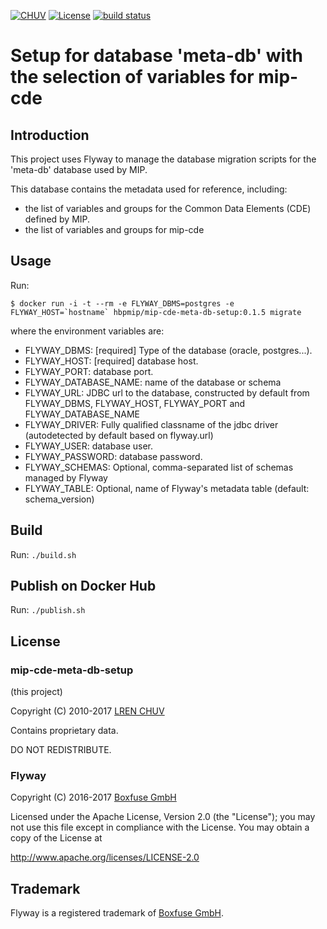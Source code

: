 [![CHUV](https://img.shields.io/badge/CHUV-LREN-AF4C64.svg)](https://www.unil.ch/lren/en/home.html) [![License](https://img.shields.io/badge/license-proprietary-AF4C64.svg)](https://github.com/LREN-CHUV/mip-cde-meta-db-setup/blob/master/LICENSE)
[![build status](https://gitlab.com/hbpmip/mip-cde-meta-db-setup/badges/master/build.svg)](https://gitlab.com/hbpmip/mip-cde-meta-db-setup/commits/master)

# Setup for database 'meta-db' with the selection of variables for mip-cde

## Introduction

This project uses Flyway to manage the database migration scripts for the 'meta-db' database used by MIP.

This database contains the metadata used for reference, including:

* the list of variables and groups for the Common Data Elements (CDE) defined by MIP.
* the list of variables and groups for mip-cde

## Usage

Run:

```console
$ docker run -i -t --rm -e FLYWAY_DBMS=postgres -e FLYWAY_HOST=`hostname` hbpmip/mip-cde-meta-db-setup:0.1.5 migrate
```

where the environment variables are:

* FLYWAY_DBMS: [required] Type of the database (oracle, postgres...).
* FLYWAY_HOST: [required] database host.
* FLYWAY_PORT: database port.
* FLYWAY_DATABASE_NAME: name of the database or schema
* FLYWAY_URL: JDBC url to the database, constructed by default from FLYWAY_DBMS, FLYWAY_HOST, FLYWAY_PORT and FLYWAY_DATABASE_NAME
* FLYWAY_DRIVER: Fully qualified classname of the jdbc driver (autodetected by default based on flyway.url)
* FLYWAY_USER: database user.
* FLYWAY_PASSWORD: database password.
* FLYWAY_SCHEMAS: Optional, comma-separated list of schemas managed by Flyway
* FLYWAY_TABLE: Optional, name of Flyway's metadata table (default: schema_version)

## Build

Run: `./build.sh`

## Publish on Docker Hub

Run: `./publish.sh`

## License

### mip-cde-meta-db-setup

(this project)

Copyright (C) 2010-2017 [LREN CHUV](https://www.unil.ch/lren/en/home.html)

Contains proprietary data.

DO NOT REDISTRIBUTE.


### Flyway

Copyright (C) 2016-2017 [Boxfuse GmbH](https://boxfuse.com)

Licensed under the Apache License, Version 2.0 (the "License");
you may not use this file except in compliance with the License.
You may obtain a copy of the License at

http://www.apache.org/licenses/LICENSE-2.0

## Trademark
Flyway is a registered trademark of [Boxfuse GmbH](https://boxfuse.com).
